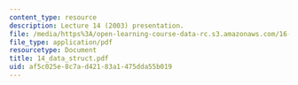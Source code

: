 ```yaml
---
content_type: resource
description: Lecture 14 (2003) presentation.
file: /media/https%3A/open-learning-course-data-rc.s3.amazonaws.com/16-01-unified-engineering-i-ii-iii-iv-fall-2005-spring-2006/af5c025e8c7ad42183a1475dda55b019_14_data_struct.pdf
file_type: application/pdf
resourcetype: Document
title: 14_data_struct.pdf
uid: af5c025e-8c7a-d421-83a1-475dda55b019
---
```

